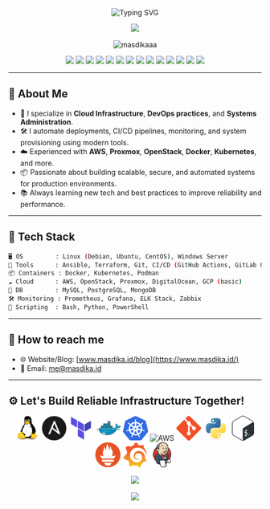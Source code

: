 <div align="center">
  <!-- Typing Animation -->
  <img src="https://readme-typing-svg.herokuapp.com?font=Fira+Code&size=24&pause=1000&color=00BFFF&center=true&vCenter=true&width=900&lines=Hi+%F0%9F%91%8B+I'm+Masdika.ID;🚀+Cloud+Engineer+%7C+DevOps+Specialist+%7C+Sysadmin;⚡+Automating+Infra+with+Ansible+%7C+Terraform+%7C+CI%2FCD;🐳+Scaling+Apps+on+Docker+%7C+Kubernetes;📊+Monitoring+with+Prometheus+%7C+Grafana;☁️+Building+Reliable+%26+Secure+Cloud+Systems" alt="Typing SVG" />
</div>

<!-- Animated Header -->
<p align="center">
  <img src="https://capsule-render.vercel.app/api?type=shark&color=0e75b6&height=100&section=header&text=Masdika%20DevOps%20Cloud&fontSize=36&animation=twinkling&fontColor=ffffff"/>
</p>

<!-- Profile Counter -->
<p align="center">
  <img src="https://komarev.com/ghpvc/?username=masdikaaa&label=Profile%20views&color=0e75b6&style=for-the-badge" alt="masdikaaa" />
</p>

<!-- Badges / Shields -->
<p align="center">
  <img src="https://img.shields.io/badge/Linux-Debian%20%7C%20Ubuntu%20%7C%20CentOS-yellow?logo=linux&logoColor=white&style=for-the-badge"/>
  <img src="https://img.shields.io/badge/Ansible-Automation-red?logo=ansible&logoColor=white&style=for-the-badge"/>
  <img src="https://img.shields.io/badge/Terraform-IaC-623CE4?logo=terraform&logoColor=white&style=for-the-badge"/>
  <img src="https://img.shields.io/badge/Docker-Container-blue?logo=docker&logoColor=white&style=for-the-badge"/>
  <img src="https://img.shields.io/badge/Kubernetes-Orchestration-326CE5?logo=kubernetes&logoColor=white&style=for-the-badge"/>
  <img src="https://img.shields.io/badge/AWS-Cloud-orange?logo=amazon-aws&logoColor=white&style=for-the-badge"/>
  <img src="https://img.shields.io/badge/Prometheus-Monitoring-orange?logo=prometheus&logoColor=white&style=for-the-badge"/>
  <img src="https://img.shields.io/badge/Grafana-Dashboard-F46800?logo=grafana&logoColor=white&style=for-the-badge"/>
  <img src="https://img.shields.io/badge/ELK-Logs-blueviolet?logo=elastic&logoColor=white&style=for-the-badge"/>
  <img src="https://img.shields.io/badge/Git-CI%2FCD-orange?logo=git&logoColor=white&style=for-the-badge"/>
  <img src="https://img.shields.io/badge/Bash-Scripting-black?logo=gnu-bash&logoColor=white&style=for-the-badge"/>
  <img src="https://img.shields.io/badge/Python-Automation-blue?logo=python&logoColor=white&style=for-the-badge"/>
  <img src="https://img.shields.io/badge/Jenkins-Pipeline-D24939?logo=jenkins&logoColor=white&style=for-the-badge"/>
  <img src="https://img.shields.io/badge/GitHub_Actions-CI%2FCD-2088FF?logo=github-actions&logoColor=white&style=for-the-badge"/>
</p>

---

## 🚀 About Me

* 🔧 I specialize in **Cloud Infrastructure**, **DevOps practices**, and **Systems Administration**.
* 🛠️ I automate deployments, CI/CD pipelines, monitoring, and system provisioning using modern tools.
* ☁️ Experienced with **AWS**, **Proxmox**, **OpenStack**, **Docker**, **Kubernetes**, and more.
* 📦 Passionate about building scalable, secure, and automated systems for production environments.
* 📚 Always learning new tech and best practices to improve reliability and performance.

---

## 🧰 Tech Stack

```bash
🖥️ OS         : Linux (Debian, Ubuntu, CentOS), Windows Server
🔧 Tools      : Ansible, Terraform, Git, CI/CD (GitHub Actions, GitLab CI, Jenkins)
📦 Containers : Docker, Kubernetes, Podman
☁️ Cloud      : AWS, OpenStack, Proxmox, DigitalOcean, GCP (basic)
💃 DB         : MySQL, PostgreSQL, MongoDB
🛠️ Monitoring : Prometheus, Grafana, ELK Stack, Zabbix
📜 Scripting  : Bash, Python, PowerShell
```

---

## 📩 How to reach me

* 🌐 Website/Blog: [www.masdika.id/blog](https://www.masdika.id/)
* 📧 Email: [me@masdika.id](mailto:me@masdika.id)

---

## ⚙️ Let's Build Reliable Infrastructure Together!

<p align="center">
  <img src="https://raw.githubusercontent.com/devicons/devicon/master/icons/linux/linux-original.svg" width="50" title="Linux" />
  <img src="https://raw.githubusercontent.com/devicons/devicon/master/icons/ansible/ansible-original.svg" width="50" title="Ansible" />
  <img src="https://raw.githubusercontent.com/devicons/devicon/master/icons/terraform/terraform-original.svg" width="50" title="Terraform" />
  <img src="https://raw.githubusercontent.com/devicons/devicon/master/icons/docker/docker-original.svg" width="50" title="Docker" />
  <img src="https://raw.githubusercontent.com/devicons/devicon/master/icons/kubernetes/kubernetes-plain.svg" width="50" title="Kubernetes" />
  <img src="https://icongr.am/devicon/amazonwebservices-original-wordmark.svg?size=50&color=currentColor" width="50" title="AWS" />
  <img src="https://raw.githubusercontent.com/devicons/devicon/master/icons/git/git-original.svg" width="50" title="Git" />
  <img src="https://raw.githubusercontent.com/devicons/devicon/master/icons/python/python-original.svg" width="50" title="Python" />
  <img src="https://raw.githubusercontent.com/devicons/devicon/master/icons/bash/bash-original.svg" width="50" title="Bash" />
  <img src="https://raw.githubusercontent.com/devicons/devicon/master/icons/prometheus/prometheus-original.svg" width="50" title="Prometheus" />
  <img src="https://raw.githubusercontent.com/devicons/devicon/master/icons/grafana/grafana-original.svg" width="50" title="Grafana" />
  <img src="https://raw.githubusercontent.com/devicons/devicon/master/icons/jenkins/jenkins-original.svg" width="50" title="Jenkins" />
</p>

<!-- Extra Animation Banner -->
<p align="center">
  <img src="https://github-widgetbox.vercel.app/api/profile?username=masdikaaa&theme=darkmode&data=followers,repositories,stars,commits" />
</p>

<p align="center">
  <img src="https://capsule-render.vercel.app/api?type=waving&color=0e75b6&height=120&section=footer"/>
</p>
